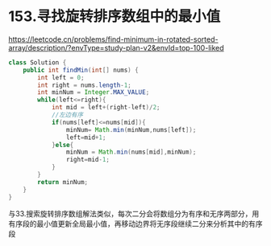 # 153.寻找旋转排序数组中的最小值

https://leetcode.cn/problems/find-minimum-in-rotated-sorted-array/description/?envType=study-plan-v2&envId=top-100-liked

```java
class Solution {
    public int findMin(int[] nums) {
        int left = 0;
        int right = nums.length-1;
        int minNum = Integer.MAX_VALUE;
        while(left<=right){
            int mid = left+(right-left)/2;
            //左边有序
            if(nums[left]<=nums[mid]){
                minNum= Math.min(minNum,nums[left]);
                left=mid+1;
            }else{
                minNum = Math.min(nums[mid],minNum);
                right=mid-1;
            }
        }
        return minNum;
    }
}
```

与33.搜索旋转排序数组解法类似，每次二分会将数组分为有序和无序两部分，用有序段的最小值更新全局最小值，再移动边界将无序段继续二分来分析其中的有序段
